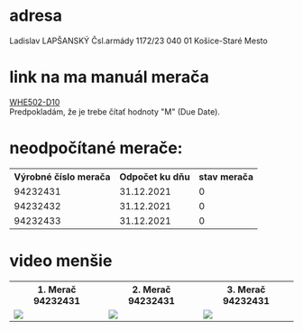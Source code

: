 # adresa
Ladislav LAPŠANSKÝ
Čsl.armády 1172/23
040 01 Košice-Staré Mesto

# link na ma manuál merača
[WHE502-D10](https://www.manualshelf.com/manual/siemens/whe502-d10/user-manual-english/page-4.html) <br>
Predpokladám, že je trebe čítať hodnoty "M" (Due Date). <br>

# neodpočítané merače:
<table>                                                                                                                  
  <tr>
    <th>Výrobné číslo merača</th>
    <th>Odpočet ku dňu</th>
    <th>stav merača</th>
  </tr>
  <tr>
    <td>94232431</td>
    <td>31.12.2021</td>
    <td>0</td>
  </tr>
  <tr>
    <td>94232432</td>
    <td>31.12.2021</td>
    <td>0</td>                                                                                                           
  </tr>
  <tr>
    <td>94232433</td>
    <td>31.12.2021</td>
    <td>0</td>                                                                                                           
  </tr>
</table>

# video menšie 
<table>
  <tr>
    <th>1. Merač 94232431</th>
    <th>2. Merač 94232431</th>
    <th>3. Merač 94232431</th>
  </tr>
  <tr>
    <td><img src="gif/94232431.gif" /></td>
    <td><img src="gif/94232432.gif" /></td>
    <td><img src="gif/94232433.gif" /></td>
  </tr>
</table>

